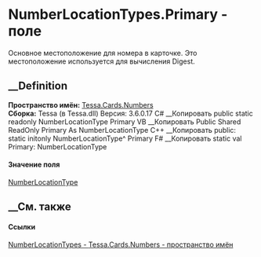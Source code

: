 # NumberLocationTypes.Primary - поле
Основное местоположение для номера в карточке. Это местоположение используется
для вычисления Digest.
## __Definition
 **Пространство имён:** [Tessa.Cards.Numbers](N_Tessa_Cards_Numbers.htm)  
 **Сборка:** Tessa (в Tessa.dll) Версия: 3.6.0.17
C# __Копировать
     public static readonly NumberLocationType Primary
VB __Копировать
     Public Shared ReadOnly Primary As NumberLocationType
C++ __Копировать
     public:
    static initonly NumberLocationType^ Primary
F# __Копировать
     static val Primary: NumberLocationType
#### Значение поля
[NumberLocationType](T_Tessa_Cards_Numbers_NumberLocationType.htm)
##  __См. также
#### Ссылки
[NumberLocationTypes - ](T_Tessa_Cards_Numbers_NumberLocationTypes.htm)
[Tessa.Cards.Numbers - пространство имён](N_Tessa_Cards_Numbers.htm)
